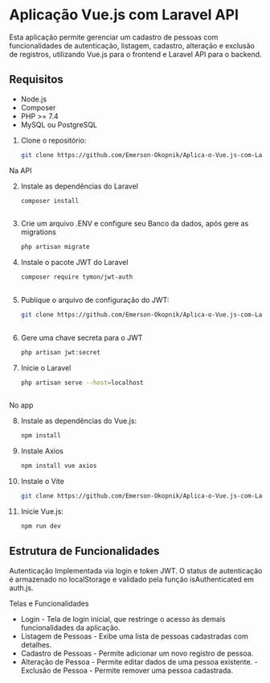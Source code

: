 # Aplicação Vue.js com Laravel API

Esta aplicação permite gerenciar um cadastro de pessoas com funcionalidades de autenticação, listagem, cadastro, alteração e exclusão de registros, utilizando Vue.js para o frontend e Laravel API para o backend.

## Requisitos

- Node.js
- Composer
- PHP >= 7.4
- MySQL ou PostgreSQL

1. Clone o repositório:

    ```bash
    git clone https://github.com/Emerson-Okopnik/Aplica-o-Vue.js-com-Laravel-API.git
   
Na API

2. Instale as dependências do Laravel

    ```bash
    composer install
       
2. Crie um arquivo .ENV e configure seu Banco da dados, após gere as migrations
      
    ```bash
    php artisan migrate
    
3. Instale o pacote JWT do Laravel 
  
   ```bash
   composer require tymon/jwt-auth
  
4. Publique o arquivo de configuração do JWT:
  
   ```bash
   git clone https://github.com/Emerson-Okopnik/Aplica-o-Vue.js-com-Laravel-API.git
       
 5. Gere uma chave secreta para o JWT
  
    ```bash
    php artisan jwt:secret

 6. Inicie o Laravel
  
    ```bash
    php artisan serve --host=localhost
 
No app   

 8. Instale as dependências do Vue.js:
   
     ```bash
     npm install

 9. Instale Axios  

     ```bash
     npm install vue axios

 10. Instale o Vite

     ```bash
     git clone https://github.com/Emerson-Okopnik/Aplica-o-Vue.js-com-Laravel-API.git

 11. Inicie Vue.js:

     ```bash
     npm run dev     

## Estrutura de Funcionalidades

Autenticação
Implementada via login e token JWT.
O status de autenticação é armazenado no localStorage e validado pela função isAuthenticated em auth.js.

Telas e Funcionalidades
- Login - Tela de login inicial, que restringe o acesso às demais funcionalidades da aplicação.
- Listagem de Pessoas - Exibe uma lista de pessoas cadastradas com detalhes.
- Cadastro de Pessoas - Permite adicionar um novo registro de pessoa.
- Alteração de Pessoa - Permite editar dados de uma pessoa existente.
-Exclusão de Pessoa - Permite remover uma pessoa cadastrada.
